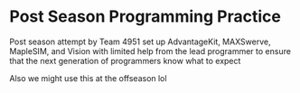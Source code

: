 # Post Season Programming Practice

Post season attempt by Team 4951 set up AdvantageKit, MAXSwerve, MapleSIM, and Vision with limited help from the lead programmer to ensure that the next generation of programmers know what to expect

Also we might use this at the offseason lol
